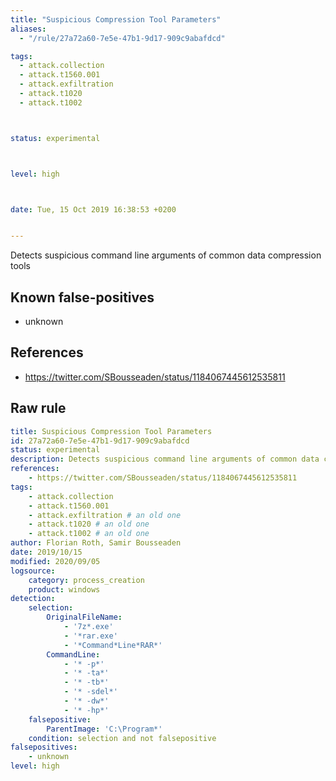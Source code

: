 ```yaml
---
title: "Suspicious Compression Tool Parameters"
aliases:
  - "/rule/27a72a60-7e5e-47b1-9d17-909c9abafdcd"

tags:
  - attack.collection
  - attack.t1560.001
  - attack.exfiltration
  - attack.t1020
  - attack.t1002



status: experimental



level: high



date: Tue, 15 Oct 2019 16:38:53 +0200


---
```


Detects suspicious command line arguments of common data compression tools

<!--more-->


## Known false-positives

* unknown



## References

* https://twitter.com/SBousseaden/status/1184067445612535811


## Raw rule
```yaml
title: Suspicious Compression Tool Parameters
id: 27a72a60-7e5e-47b1-9d17-909c9abafdcd
status: experimental
description: Detects suspicious command line arguments of common data compression tools
references:
    - https://twitter.com/SBousseaden/status/1184067445612535811
tags:
    - attack.collection
    - attack.t1560.001
    - attack.exfiltration # an old one
    - attack.t1020 # an old one
    - attack.t1002 # an old one
author: Florian Roth, Samir Bousseaden
date: 2019/10/15
modified: 2020/09/05
logsource:
    category: process_creation
    product: windows
detection:
    selection:
        OriginalFileName:
            - '7z*.exe'
            - '*rar.exe'
            - '*Command*Line*RAR*'
        CommandLine:
            - '* -p*'
            - '* -ta*'
            - '* -tb*'
            - '* -sdel*'
            - '* -dw*'
            - '* -hp*'
    falsepositive:
        ParentImage: 'C:\Program*'
    condition: selection and not falsepositive
falsepositives:
    - unknown
level: high

```
